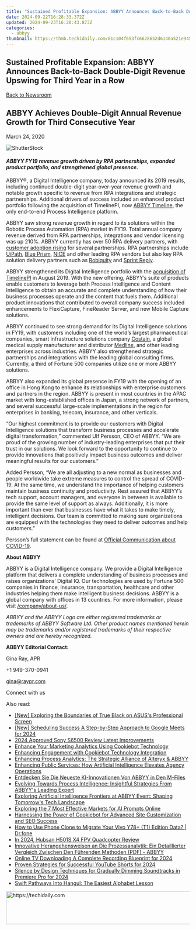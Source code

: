 ```yaml
---
title: "Sustained Profitable Expansion: ABBYY Announces Back-to-Back Double-Digit Revenue Upswing for Third Year in a Row"
date: 2024-09-22T16:28:33.372Z
updated: 2024-09-23T16:20:43.873Z
categories:
  - abbyy
thumbnail: https://thmb.techidaily.com/81c104f653fc6628652d6140a521e94570f22aa2499ea9263be6a00f18fb658c.jpg
---
```


## Sustained Profitable Expansion: ABBYY Announces Back-to-Back Double-Digit Revenue Upswing for Third Year in a Row

[Back to Newsroom](https://tools.techidaily.com/abbyy/products/)

## ABBYY Achieves Double-Digit Annual Revenue Growth for Third Consecutive Year

March 24, 2020

![ShutterStock](https://content.abbyy.com/-/media/project/abbyy/abbyy/branchtemplates/shutterstock_1272462163_1296-x-729.jpg?h=729&iar=0&w=1296)

#### _ABBYY FY19 revenue growth driven by RPA partnerships, expanded product portfolio, and strengthened global presence._

  
ABBYY®, a Digital Intelligence company, today announced its 2019 results, including continued double-digit year-over-year revenue growth and notable growth specific to revenue from RPA integrations and strategic partnerships. Additional drivers of success included an enhanced product portfolio following the acquisition of TimelinePI, now [ABBYY Timeline](https://tools.techidaily.com/abbyy/products/), the only end-to-end Process Intelligence platform. 

ABBYY saw strong revenue growth in regard to its solutions within the Robotic Process Automation (RPA) market in FY19\. Total annual company revenue derived from RPA partnerships, integrations and vendor licensing was up 210%. ABBYY currently has over 50 RPA delivery partners, with [customer adoption rising](https://tools.techidaily.com/abbyy/products/) for several partnerships. RPA partnerships include [UiPath](https://tools.techidaily.com/abbyy/products/), [Blue Prism](https://tools.techidaily.com/abbyy/products/), [NICE](https://www.nice.com/engage/press-releases/NICE-Robotic-Automation-Expands-Partnership-with-ABBYY-Offering-the-Most-Comprehensive-End-to-End-Digitization-of-Business-Processes-694/) and other leading RPA vendors but also key RPA solution delivery partners such as [Robiquity](https://tools.techidaily.com/abbyy/products/) and [Sprint Reply](https://tools.techidaily.com/abbyy/products/). 

ABBYY strengthened its Digital Intelligence portfolio with the [acquisition of TimelinePI](https://tools.techidaily.com/abbyy/products/) in August 2019\. With the new offering, ABBYY’s suite of products enable customers to leverage both Process Intelligence and Content Intelligence to obtain an accurate and complete understanding of how their business processes operate and the content that fuels them. Additional product innovations that contributed to overall company success included enhancements to FlexiCapture, FineReader Server, and new Mobile Capture solutions.

ABBYY continued to see strong demand for its Digital Intelligence solutions in FY19, with customers including one of the world’s largest pharmaceutical companies, smart infrastructure solutions company [Costain](https://tools.techidaily.com/abbyy/products/), a global medical supply manufacturer and distributor [Medline](https://shop-links.co/link/?exclusive=1&publisher_slug=itechdaily19598&url=https%3A%2F%2Fsearchenterpriseai.techtarget.com%2Ffeature%2FMedline-streamlines-workflow-by-automating-accounts-payable+%22Medline%22), and other leading enterprises across industries. ABBYY also strengthened strategic partnerships and integrations with the leading global consulting firms. Currently, a third of Fortune 500 companies utilize one or more ABBYY solutions.

ABBYY also expanded its global presence in FY19 with the opening of an office in Hong Kong to enhance its relationships with enterprise customers and partners in the region. ABBYY is present in most countries in the APAC market with long-established offices in Japan, a strong network of partners, and several successful large-scale implementations in the region for enterprises in banking, telecom, insurance, and other verticals. 

“Our highest commitment is to provide our customers with Digital Intelligence solutions that transform business processes and accelerate digital transformation,” commented Ulf Persson, CEO of ABBYY. “We are proud of the growing number of industry-leading enterprises that put their trust in our solutions. We look forward to the opportunity to continue to provide innovations that positively impact business outcomes and deliver meaningful results for our customers.”

Added Persson, “We are all adjusting to a new normal as businesses and people worldwide take extreme measures to control the spread of COVID-19\. At the same time, we understand the importance of helping customers maintain business continuity and productivity. Rest assured that ABBYY’s tech support, account managers, and everyone in between is available to provide the same level of support as always. Additionally, it is more important than ever that businesses have what it takes to make timely, intelligent decisions. Our team is committed to making sure organizations are equipped with the technologies they need to deliver outcomes and help customers.”

Persson’s full statement can be found at [Official Communication about COVID-19](https://tools.techidaily.com/abbyy/products/).

**About ABBYY**

ABBYY is a Digital Intelligence company. We provide a Digital Intelligence platform that delivers a complete understanding of business processes and raises organizations’ Digital IQ. Our technologies are used by Fortune 500 companies in finance, insurance, transportation, healthcare and other industries helping them make intelligent business decisions. ABBYY is a global company with offices in 13 countries. For more information, please visit [/company/about-us/](https://tools.techidaily.com/abbyy/products/).

_ABBYY and the ABBYY Logo are either registered trademarks or trademarks of ABBYY Software Ltd. Other product names mentioned herein may be trademarks and/or registered trademarks of their respective owners and are hereby recognized._

**ABBYY Editorial Contact:**

Gina Ray, APR

+1 949-370-0941

[gina@raypr.com](https://tools.techidaily.com/abbyy/products/)

Connect with us

<ins class="adsbygoogle"
     style="display:block"
     data-ad-format="autorelaxed"
     data-ad-client="ca-pub-7571918770474297"
     data-ad-slot="1223367746"></ins>

<ins class="adsbygoogle"
     style="display:block"
     data-ad-client="ca-pub-7571918770474297"
     data-ad-slot="8358498916"
     data-ad-format="auto"
     data-full-width-responsive="true"></ins>

<span class="atpl-alsoreadstyle">Also read:</span>
<div><ul>
<li><a href="https://some-knowledge.techidaily.com/new-exploring-the-boundaries-of-true-black-on-asuss-professional-screen/"><u>[New] Exploring the Boundaries of True Black on ASUS's Professional Screen</u></a></li>
<li><a href="https://video-screen-grab.techidaily.com/new-scheduling-success-a-step-by-step-approach-to-google-meets-for-2024/"><u>[New] Scheduling Success A Step-by-Step Approach to Google Meets for 2024</u></a></li>
<li><a href="https://extra-guidance.techidaily.com/2024-approved-sony-s6500-review-latest-improvements/"><u>2024 Approved Sony S6500 Review Latest Improvements</u></a></li>
<li><a href="https://solve-popular.techidaily.com/enhance-your-marketing-analytics-using-cookiebot-technology/"><u>Enhance Your Marketing Analytics Using Cookiebot Technology</u></a></li>
<li><a href="https://solve-popular.techidaily.com/enhancing-engagement-with-cookiebot-technology-integration/"><u>Enhancing Engagement with Cookiebot Technology Integration</u></a></li>
<li><a href="https://solve-popular.techidaily.com/enhancing-process-analytics-the-strategic-alliance-of-alteryx-and-abbyy/"><u>Enhancing Process Analytics: The Strategic Alliance of Alteryx & ABBYY</u></a></li>
<li><a href="https://solve-popular.techidaily.com/enhancing-public-services-how-artificial-intelligence-elevates-agency-operations/"><u>Enhancing Public Services: How Artificial Intelligence Elevates Agency Operations</u></a></li>
<li><a href="https://solve-popular.techidaily.com/entdecken-sie-die-neueste-ki-innovationen-von-abbyy-in-den-m-files/"><u>Entdecken Sie Die Neueste KI-Innovationen Von ABBYY in Den M-Files</u></a></li>
<li><a href="https://solve-popular.techidaily.com/evolving-towards-process-intelligence-insightful-strategies-from-abbyys-leading-expert/"><u>Evolving Towards Process Intelligence: Insightful Strategies From ABBYY's Leading Expert</u></a></li>
<li><a href="https://solve-popular.techidaily.com/exploring-artificial-intelligence-frontiers-at-abbyy-event-shaping-tomorrows-tech-landscape/"><u>Exploring Artificial Intelligence Frontiers at ABBYY Event: Shaping Tomorrow's Tech Landscape</u></a></li>
<li><a href="https://tech-revival.techidaily.com/exploring-the-7-most-effective-markets-for-ai-prompts-online/"><u>Exploring the 7 Most Effective Markets for AI Prompts Online</u></a></li>
<li><a href="https://solve-popular.techidaily.com/harnessing-the-power-of-cookiebot-for-advanced-site-customization-and-seo-success/"><u>Harnessing the Power of Cookiebot for Advanced Site Customization and SEO Success</u></a></li>
<li><a href="https://android-transfer.techidaily.com/how-to-use-phone-clone-to-migrate-your-vivo-y78plus-t1-edition-data-drfone-by-drfone-transfer-from-android-transfer-from-android/"><u>How to Use Phone Clone to Migrate Your Vivo Y78+ (T1) Edition Data? | Dr.fone</u></a></li>
<li><a href="https://some-techniques.techidaily.com/in-2024-hubsan-h501s-x4-fpv-quadcopter-review/"><u>In 2024, Hubsan H501S X4 FPV Quadcopter Review</u></a></li>
<li><a href="https://solve-popular.techidaily.com/innovative-herangehensweisen-an-die-prozessanalytik-ein-detaillierter-vergleich-zwischen-den-fuhrenden-methoden-pdf-abbyy/"><u>Innovative Herangehensweisen an Die Prozessanalytik: Ein Detaillierter Vergleich Zwischen Den Führenden Methoden (PDF) - ABBYY</u></a></li>
<li><a href="https://video-capture.techidaily.com/online-tv-downloading-a-complete-recording-blueprint-for-2024/"><u>Online TV Downloading A Complete Recording Blueprint for 2024</u></a></li>
<li><a href="https://facebook-video-share.techidaily.com/proven-strategies-for-successful-youtube-shorts-for-2024/"><u>Proven Strategies for Successful YouTube Shorts for 2024</u></a></li>
<li><a href="https://extra-support.techidaily.com/silence-by-design-techniques-for-gradually-dimming-soundtracks-in-premiere-pro-for-2024/"><u>Silence by Design Techniques for Gradually Dimming Soundtracks in Premiere Pro for 2024</u></a></li>
<li><a href="https://mondly-stories.techidaily.com/swift-pathways-into-hangul-the-easiest-alphabet-lesson/"><u>Swift Pathways Into Hangul: The Easiest Alphabet Lesson</u></a></li>
</ul></div>

<!-- affiliate ads begin -->
<a href="https://laganoo.pxf.io/c/5597632/1528696/16446" target="_top" id="1528696">
  <img src="//a.impactradius-go.com/display-ad/16446-1528696" border="0" alt="https://techidaily.com" width="728" height="90"/>
</a>
<img height="0" width="0" src="https://laganoo.pxf.io/i/5597632/1528696/16446" style="position:absolute;visibility:hidden;" border="0" />
<!-- affiliate ads end -->

